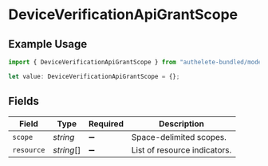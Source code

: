 # DeviceVerificationApiGrantScope

## Example Usage

```typescript
import { DeviceVerificationApiGrantScope } from "authelete-bundled/models/operations";

let value: DeviceVerificationApiGrantScope = {};
```

## Fields

| Field                         | Type                          | Required                      | Description                   |
| ----------------------------- | ----------------------------- | ----------------------------- | ----------------------------- |
| `scope`                       | *string*                      | :heavy_minus_sign:            | Space-delimited scopes.<br/>  |
| `resource`                    | *string*[]                    | :heavy_minus_sign:            | List of resource indicators.<br/> |